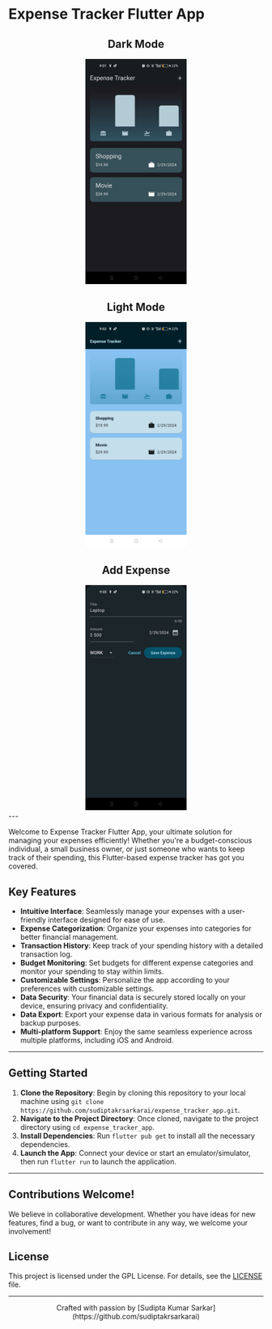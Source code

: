 # Expense Tracker Flutter App

<div align="center">
  <h2>Dark Mode</h2>
  <img src="expense_tracker_logo.png" alt="Expense Tracker Logo" width="200">
  <h2>Light Mode</h2>
  <img src="expense_list.png" alt="Expense List Screenshot" width="200">
  <h2>Add Expense</h2>
  <img src="add_expense.png" alt="Add Expense Screenshot" width="200">
</div>
---

Welcome to Expense Tracker Flutter App, your ultimate solution for managing your expenses efficiently! Whether you're a budget-conscious individual, a small business owner, or just someone who wants to keep track of their spending, this Flutter-based expense tracker has got you covered.

## Key Features

- **Intuitive Interface**: Seamlessly manage your expenses with a user-friendly interface designed for ease of use.
- **Expense Categorization**: Organize your expenses into categories for better financial management.
- **Transaction History**: Keep track of your spending history with a detailed transaction log.
- **Budget Monitoring**: Set budgets for different expense categories and monitor your spending to stay within limits.
- **Customizable Settings**: Personalize the app according to your preferences with customizable settings.
- **Data Security**: Your financial data is securely stored locally on your device, ensuring privacy and confidentiality.
- **Data Export**: Export your expense data in various formats for analysis or backup purposes.
- **Multi-platform Support**: Enjoy the same seamless experience across multiple platforms, including iOS and Android.

---

## Getting Started

1. **Clone the Repository**: Begin by cloning this repository to your local machine using `git clone https://github.com/sudiptakrsarkarai/expense_tracker_app.git`.
2. **Navigate to the Project Directory**: Once cloned, navigate to the project directory using `cd expense_tracker_app`.
3. **Install Dependencies**: Run `flutter pub get` to install all the necessary dependencies.
4. **Launch the App**: Connect your device or start an emulator/simulator, then run `flutter run` to launch the application.

---

## Contributions Welcome!

We believe in collaborative development. Whether you have ideas for new features, find a bug, or want to contribute in any way, we welcome your involvement!

## License

This project is licensed under the GPL License. For details, see the [LICENSE](LICENSE) file.

---

<p align="center">
  Crafted with passion by [Sudipta Kumar Sarkar](https://github.com/sudiptakrsarkarai)
</p>
